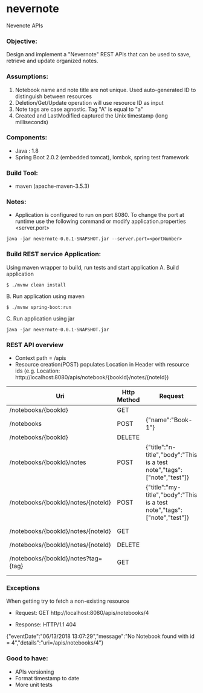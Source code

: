 # nevernote
Nevenote APIs

### Objective:
Design and implement a "Nevernote" REST APIs that can be used to save, retrieve and update organized notes.

### Assumptions:
1. Notebook name and note title are not unique. Used auto-generated ID to distinguish between resources
2. Deletion/Get/Update operation will use resource ID as input
3. Note tags are case agnostic. Tag "A" is equal to "a"
4. Created and LastModified captured the Unix timestamp (long milliseconds)

### Components:
- Java : 1.8
- Spring Boot 2.0.2 (embedded tomcat), lombok, spring test framework

### Build Tool:
- maven (apache-maven-3.5.3)

### Notes:
- Application is configured to run on port 8080. To change the port at runtime use the following command or modify application.properties <server.port>
```
java -jar nevernote-0.0.1-SNAPSHOT.jar --server.port=<portNumber>
```

### Build REST service Application:
Using maven wrapper to build, run tests and start application
A. Build application
```
$ ./mvnw clean install
```
B. Run application using maven
```
$ ./mvnw spring-boot:run
```
C. Run application using jar
```
java -jar nevernote-0.0.1-SNAPSHOT.jar
```

### REST API overview
- Context path = /apis
- Resource creation(POST) populates Location in Header with resource ids (e.g. Location: http://localhost:8080/apis/notebook/{bookId}/notes/{noteId})

| Uri | Http Method | Request| Response| Description|
| --- | ----------- | ------ | ------- | ---------- |
| /notebooks/{bookId} | GET | | 200, {"id":1,"name":"Book-1","notes":[]}  | Get notebook by ID |                         
| /notebooks | POST | {"name":"Book-1"} | 201,{"id":1,"name":"Book-1","notes":[]}| Create a new notebook |
| /notebooks/{bookId} | DELETE |  | 204| Delete a notebook by ID |
| /notebooks/{bookId}/notes | POST |{"title":"n-title","body":"This is a test note","tags":["note","test"]}  | 201, {"id":3,"title":"n-title","body":"This is a test note","tags":["note","test"],"createDate":1528911968624,"lastModifiedDate":1528911968624}| Add a note to a certain notebook |
| /notebooks/{bookId}/notes/{noteId} | POST |{"title":"my-title","body":"This is a test note","tags":["note","test"]}  | 200, {"id":3,"title":"my-title","body":"This is a test note","tags":["note","test"],"createDate":1528911968624,"lastModifiedDate":1528911968900}| Update note by ID in a certain notebook|
| /notebooks/{bookId}/notes/{noteId} | GET |  | 200, {"title":"n-title","body":"This is a test note","tags":["note","test"]}  | 201, {"id":3,"title":"n-title","body":"This is a test note","tags":["note","test"],"createDate":1528911968624,"lastModifiedDate":1528911968624}| Get a note by ID in a certain notebook|
| /notebooks/{bookId}/notes/{noteId} | DELETE |  | 204| Delete a note by ID in a certain notebook |
| /notebooks/{bookId}/notes?tag={tag} | GET |  | 200, {"id":2,"name":"Book-1","notes":[{"id":3,"title":"n-title","body":"This is a test note","tags":["note","test"],"createdDate":1528911968624,"lastModifiedDate":1528911968624}]}| Filter notes in a certain notebook by given tag |

### Exceptions
When getting try to fetch a non-existing resource 

- Request:
GET http://localhost:8080/apis/notebooks/4

- Response:
HTTP/1.1 404 

{"eventDate":"06/13/2018 13:07:29","message":"No Notebook found with id = 4","details":"uri=/apis/notebooks/4"}


### Good to have:
- APIs versioning
- Format timestamp to date
- More unit tests

